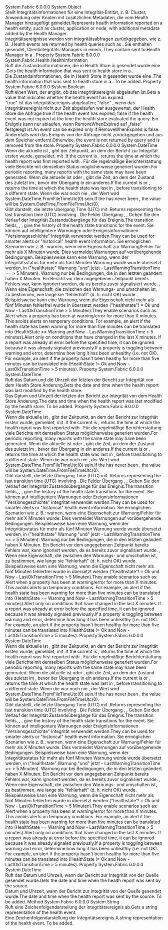 <Type Name="HealthEvent" FullName="System.Fabric.Health.HealthEvent">
  <TypeSignature Language="C#" Value="public sealed class HealthEvent" />
  <TypeSignature Language="ILAsm" Value=".class public auto ansi sealed beforefieldinit HealthEvent extends System.Object" />
  <TypeSignature Language="DocId" Value="T:System.Fabric.Health.HealthEvent" />
  <TypeSignature Language="VB.NET" Value="Public NotInheritable Class HealthEvent" />
  <TypeSignature Language="F#" Value="type HealthEvent = class" />
  <AssemblyInfo>
    <AssemblyName>System.Fabric</AssemblyName>
    <AssemblyVersion>6.0.0.0</AssemblyVersion>
  </AssemblyInfo>
  <Base>
    <BaseTypeName>System.Object</BaseTypeName>
  </Base>
  <Interfaces />
  <Docs>
    <summary>
      <para><span data-ttu-id="2f3f4-101">Stellt Integritätsinformationen für eine Integrität-Entität, z. B. Cluster, Anwendung oder Knoten mit zusätzlichen Metadaten, die vom Health Manager hinzugefügt gemeldet.</span><span class="sxs-lookup"><span data-stu-id="2f3f4-101">Represents health information reported on a health entity, such as cluster, application or node, with additional metadata added by the Health Manager.</span></span></para>
    </summary>
    <remarks><span data-ttu-id="2f3f4-102">Integritätsereignisse werden von integritätsabfragen zurückgegeben, wie z. B. <see cref="M:System.Fabric.FabricClient.HealthClient.GetClusterHealthAsync(System.Fabric.Description.ClusterHealthQueryDescription)" />.</span><span class="sxs-lookup"><span data-stu-id="2f3f4-102">Health events are returned by health queries such as <see cref="M:System.Fabric.FabricClient.HealthClient.GetClusterHealthAsync(System.Fabric.Description.ClusterHealthQueryDescription)" />.</span></span>
            <span data-ttu-id="2f3f4-103">Sie enthalten <see cref="T:System.Fabric.Health.HealthInformation" /> gesendet, Clientintegritäts-Managers in einem <see cref="T:System.Fabric.Health.HealthReport" />.</span><span class="sxs-lookup"><span data-stu-id="2f3f4-103">They contain <see cref="T:System.Fabric.Health.HealthInformation" /> sent to Health Manager in a <see cref="T:System.Fabric.Health.HealthReport" />.</span></span></remarks>
  </Docs>
  <Members>
    <Member MemberName="HealthInformation">
      <MemberSignature Language="C#" Value="public System.Fabric.Health.HealthInformation HealthInformation { get; }" />
      <MemberSignature Language="ILAsm" Value=".property instance class System.Fabric.Health.HealthInformation HealthInformation" />
      <MemberSignature Language="DocId" Value="P:System.Fabric.Health.HealthEvent.HealthInformation" />
      <MemberSignature Language="VB.NET" Value="Public ReadOnly Property HealthInformation As HealthInformation" />
      <MemberSignature Language="F#" Value="member this.HealthInformation : System.Fabric.Health.HealthInformation" Usage="System.Fabric.Health.HealthEvent.HealthInformation" />
      <MemberType>Property</MemberType>
      <AssemblyInfo>
        <AssemblyName>System.Fabric</AssemblyName>
        <AssemblyVersion>6.0.0.0</AssemblyVersion>
      </AssemblyInfo>
      <ReturnValue>
        <ReturnType>System.Fabric.Health.HealthInformation</ReturnType>
      </ReturnValue>
      <Docs>
        <summary>
          <para><span data-ttu-id="2f3f4-104">Ruft die Zustandsinformationen, die in Health Store in gesendet wurde eine <see cref="T:System.Fabric.Health.HealthReport" />.</span><span class="sxs-lookup"><span data-stu-id="2f3f4-104">Gets the health information that was sent to health store in a <see cref="T:System.Fabric.Health.HealthReport" />.</span></span></para>
        </summary>
        <value>
          <para><span data-ttu-id="2f3f4-105">Die Zustandsinformationen, die in Health Store in gesendet wurde eine <see cref="T:System.Fabric.Health.HealthReport" />.</span><span class="sxs-lookup"><span data-stu-id="2f3f4-105">The health information that was sent to health store in a <see cref="T:System.Fabric.Health.HealthReport" />.</span></span></para>
        </value>
        <remarks>To be added.</remarks>
      </Docs>
    </Member>
    <Member MemberName="IsExpired">
      <MemberSignature Language="C#" Value="public bool IsExpired { get; }" />
      <MemberSignature Language="ILAsm" Value=".property instance bool IsExpired" />
      <MemberSignature Language="DocId" Value="P:System.Fabric.Health.HealthEvent.IsExpired" />
      <MemberSignature Language="VB.NET" Value="Public ReadOnly Property IsExpired As Boolean" />
      <MemberSignature Language="F#" Value="member this.IsExpired : bool" Usage="System.Fabric.Health.HealthEvent.IsExpired" />
      <MemberType>Property</MemberType>
      <AssemblyInfo>
        <AssemblyName>System.Fabric</AssemblyName>
        <AssemblyVersion>6.0.0.0</AssemblyVersion>
      </AssemblyInfo>
      <ReturnValue>
        <ReturnType>System.Boolean</ReturnType>
      </ReturnValue>
      <Docs>
        <summary>
          <para><span data-ttu-id="2f3f4-106">Ruft einen Wert, der angibt, ob das integritätsereignis abgelaufen ist.</span><span class="sxs-lookup"><span data-stu-id="2f3f4-106">Gets a value that indicates whether the health event has expired.</span></span></para>
        </summary>
        <value>
          <para>
            <span data-ttu-id="2f3f4-107"><languageKeyword>"true"</languageKeyword> ist das integritätsereignis abgelaufen; <languageKeyword>"false"</languageKeyword> , wenn das integritätsereignis nicht zur Zeit abgelaufen war ausgewertet, der Health Store die Abfrage.</span><span class="sxs-lookup"><span data-stu-id="2f3f4-107"><languageKeyword>true</languageKeyword> if the health event has expired; <languageKeyword>false</languageKeyword> if the health event was not expired at the time the health store evaluated the query.</span></span></para>
        </value>
        <remarks>
          <para><span data-ttu-id="2f3f4-108">Ein Ereignis kann nur ablaufen, wenn RemoveWhenExpired auf „false“ festgelegt ist.</span><span class="sxs-lookup"><span data-stu-id="2f3f4-108">An event can be expired only if RemoveWhenExpired is false.</span></span>
            <span data-ttu-id="2f3f4-109">Andernfalls wird das Ereignis von der Abfrage nicht zurückgegeben und aus dem Speicher entfernt.</span><span class="sxs-lookup"><span data-stu-id="2f3f4-109">Otherwise, the event is not returned by query and is removed from the store.</span></span>
            </para>
        </remarks>
      </Docs>
    </Member>
    <Member MemberName="LastErrorTransitionAt">
      <MemberSignature Language="C#" Value="public DateTime LastErrorTransitionAt { get; }" />
      <MemberSignature Language="ILAsm" Value=".property instance valuetype System.DateTime LastErrorTransitionAt" />
      <MemberSignature Language="DocId" Value="P:System.Fabric.Health.HealthEvent.LastErrorTransitionAt" />
      <MemberSignature Language="VB.NET" Value="Public ReadOnly Property LastErrorTransitionAt As DateTime" />
      <MemberSignature Language="F#" Value="member this.LastErrorTransitionAt : DateTime" Usage="System.Fabric.Health.HealthEvent.LastErrorTransitionAt" />
      <MemberType>Property</MemberType>
      <AssemblyInfo>
        <AssemblyName>System.Fabric</AssemblyName>
        <AssemblyVersion>6.0.0.0</AssemblyVersion>
      </AssemblyInfo>
      <ReturnValue>
        <ReturnType>System.DateTime</ReturnType>
      </ReturnValue>
      <Docs>
        <summary>
          <para><span data-ttu-id="2f3f4-110">Wenn die aktuelle <see cref="P:System.Fabric.Health.HealthInformation.HealthState" /> ist <see cref="F:System.Fabric.Health.HealthState.Error" />, gibt der Zeitpunkt, an dem der Bericht zur Integrität ersten wurde, gemeldet, mit <see cref="F:System.Fabric.Health.HealthState.Error" />.</span><span class="sxs-lookup"><span data-stu-id="2f3f4-110">If the current <see cref="P:System.Fabric.Health.HealthInformation.HealthState" /> is <see cref="F:System.Fabric.Health.HealthState.Error" />, returns the time at which the health report was first reported with <see cref="F:System.Fabric.Health.HealthState.Error" />.</span></span> <span data-ttu-id="2f3f4-111">Für die regelmäßige Berichterstattung viele Berichte mit demselben Status möglicherweise generiert wurden.</span><span class="sxs-lookup"><span data-stu-id="2f3f4-111">For periodic reporting, many reports with the same state may have been generated.</span></span></para>
          <para><span data-ttu-id="2f3f4-112">Wenn die aktuelle <see cref="P:System.Fabric.Health.HealthInformation.HealthState" /> ist <see cref="F:System.Fabric.Health.HealthState.Ok" /> oder <see cref="F:System.Fabric.Health.HealthState.Warning" />, gibt die Zeit, an dem der Zustand des zuletzt im <see cref="F:System.Fabric.Health.HealthState.Error" />, bevor der Übergang in ein anderes.</span><span class="sxs-lookup"><span data-stu-id="2f3f4-112">If the current <see cref="P:System.Fabric.Health.HealthInformation.HealthState" /> is <see cref="F:System.Fabric.Health.HealthState.Ok" /> or <see cref="F:System.Fabric.Health.HealthState.Warning" />, returns the time at which the health state was last in <see cref="F:System.Fabric.Health.HealthState.Error" />, before transitioning to a different state.</span></span> <span data-ttu-id="2f3f4-113">Wenn die <see cref="P:System.Fabric.Health.HealthInformation.HealthState" /> war noch nie <see cref="F:System.Fabric.Health.HealthState.Error" />, der Wert wird System.DateTime.FromFileTimeUtc(0) sein.</span><span class="sxs-lookup"><span data-stu-id="2f3f4-113">If the <see cref="P:System.Fabric.Health.HealthInformation.HealthState" /> has never been <see cref="F:System.Fabric.Health.HealthState.Error" />, the value will be System.DateTime.FromFileTimeUtc(0).</span></span></para>
        </summary>
        <value>
          <para><span data-ttu-id="2f3f4-114">Gibt <see cref="T:System.DateTime" /> darstellt, die letzte Übergang Time (UTC) mit <see cref="F:System.Fabric.Health.HealthState.Error" />.</span><span class="sxs-lookup"><span data-stu-id="2f3f4-114">Returns <see cref="T:System.DateTime" /> representing the last transition time (UTC) involving <see cref="F:System.Fabric.Health.HealthState.Error" />.</span></span></para>
        </value>
        <remarks>
          <para><span data-ttu-id="2f3f4-115">Die Felder Übergang <see cref="P:System.Fabric.Health.HealthEvent.LastOkTransitionAt" />, <see cref="P:System.Fabric.Health.HealthEvent.LastWarningTransitionAt" />, <see cref="P:System.Fabric.Health.HealthEvent.LastErrorTransitionAt" /> Geben Sie den Verlauf der Integrität Zustandsübergänge für das Ereignis.</span><span class="sxs-lookup"><span data-stu-id="2f3f4-115">The transition fields, <see cref="P:System.Fabric.Health.HealthEvent.LastOkTransitionAt" />, <see cref="P:System.Fabric.Health.HealthEvent.LastWarningTransitionAt" />, <see cref="P:System.Fabric.Health.HealthEvent.LastErrorTransitionAt" /> give the history of the health state transitions for the event.</span></span>
            <span data-ttu-id="2f3f4-116">Sie können auf intelligentere Warnungen oder Ereignisinformationen "Versionsgeschichte" Integrität verwendet werden.</span><span class="sxs-lookup"><span data-stu-id="2f3f4-116">They can be used for smarter alerts or "historical" health event information.</span></span> <span data-ttu-id="2f3f4-117">Sie ermöglichen Szenarien wie z. B.: <list type="bullet"> <item> <para>warnen, wenn eine Eigenschaft zur Warnung/Fehler für mehr als X Minuten wurde. Dies vermeidet Warnungen auf vorübergehende Bedingungen. Beispielsweise kann eine Warnung, wenn der Integritätsstatus für mehr als fünf Minuten Warnung wurde wurde übersetzt werden, in ("healthstate" Warnung "und" jetzt - LastWarningTransitionTime == &gt; 5 Minuten).</para> </item> <item> <para>Warnung nur bei Bedingungen, die in den letzten geändert haben X Minuten. Ein Bericht vor dem angegebenen Zeitpunkt bereits Fehlers war, kann ignoriert werden, da es bereits zuvor signalisiert wurde. </para> </item> <item> <para>, Wenn eine Eigenschaft, die zwischen den Warnungs- und umschalten ist, zu bestimmen, wie lange sie "fehlerhaft" (d. h. nicht OK) wurde. Beispielsweise kann eine Warnung, wenn die Eigenschaft nicht mehr als fünf Minuten fehlerfrei wurde in übersetzt werden ("healthstate"! = Ok und Now - LastOkTransitionTime &gt; 5 Minuten).</para></item></list></span><span class="sxs-lookup"><span data-stu-id="2f3f4-117">They enable scenarios such as: <list type="bullet"><item><para>Alert when a property has been at warning/error for more than X minutes. This avoids alerts on temporary conditions. For example, an alert if the health state has been warning for more than five minutes can be translated into (HealthState == Warning and Now - LastWarningTransitionTime &gt; 5 minutes).</para></item><item><para>Alert only on conditions that have changed in the last X minutes. If a report was already at error before the specified time, it can be ignored because it was already signaled previously.</para></item><item><para>If a property is toggling between warning and error, determine how long it has been unhealthy (i.e. not OK). For example, an alert if the property hasn't been healthy for more than five minutes can be translated into (HealthState != Ok and Now - LastOkTransitionTime &gt; 5 minutes).</para></item></list></span></span></para>
        </remarks>
      </Docs>
    </Member>
    <Member MemberName="LastModifiedUtcTimestamp">
      <MemberSignature Language="C#" Value="public DateTime LastModifiedUtcTimestamp { get; }" />
      <MemberSignature Language="ILAsm" Value=".property instance valuetype System.DateTime LastModifiedUtcTimestamp" />
      <MemberSignature Language="DocId" Value="P:System.Fabric.Health.HealthEvent.LastModifiedUtcTimestamp" />
      <MemberSignature Language="VB.NET" Value="Public ReadOnly Property LastModifiedUtcTimestamp As DateTime" />
      <MemberSignature Language="F#" Value="member this.LastModifiedUtcTimestamp : DateTime" Usage="System.Fabric.Health.HealthEvent.LastModifiedUtcTimestamp" />
      <MemberType>Property</MemberType>
      <AssemblyInfo>
        <AssemblyName>System.Fabric</AssemblyName>
        <AssemblyVersion>6.0.0.0</AssemblyVersion>
      </AssemblyInfo>
      <ReturnValue>
        <ReturnType>System.DateTime</ReturnType>
      </ReturnValue>
      <Docs>
        <summary>
          <para><span data-ttu-id="2f3f4-118">Ruft das Datum und die Uhrzeit der letzten der Bericht zur Integrität von dem Health Store Änderung.</span><span class="sxs-lookup"><span data-stu-id="2f3f4-118">Gets the date and time when the health report was last modified by the health store.</span></span></para>
        </summary>
        <value>
          <para><span data-ttu-id="2f3f4-119">Das Datum und Uhrzeit der letzten der Bericht zur Integrität von dem Health Store Änderung.</span><span class="sxs-lookup"><span data-stu-id="2f3f4-119">The date and time when the health report was last modified by the health store.</span></span></para>
        </value>
        <remarks>To be added.</remarks>
      </Docs>
    </Member>
    <Member MemberName="LastOkTransitionAt">
      <MemberSignature Language="C#" Value="public DateTime LastOkTransitionAt { get; }" />
      <MemberSignature Language="ILAsm" Value=".property instance valuetype System.DateTime LastOkTransitionAt" />
      <MemberSignature Language="DocId" Value="P:System.Fabric.Health.HealthEvent.LastOkTransitionAt" />
      <MemberSignature Language="VB.NET" Value="Public ReadOnly Property LastOkTransitionAt As DateTime" />
      <MemberSignature Language="F#" Value="member this.LastOkTransitionAt : DateTime" Usage="System.Fabric.Health.HealthEvent.LastOkTransitionAt" />
      <MemberType>Property</MemberType>
      <AssemblyInfo>
        <AssemblyName>System.Fabric</AssemblyName>
        <AssemblyVersion>6.0.0.0</AssemblyVersion>
      </AssemblyInfo>
      <ReturnValue>
        <ReturnType>System.DateTime</ReturnType>
      </ReturnValue>
      <Docs>
        <summary>
          <para><span data-ttu-id="2f3f4-120">Wenn die aktuelle <see cref="P:System.Fabric.Health.HealthInformation.HealthState" /> ist <see cref="F:System.Fabric.Health.HealthState.Ok" />, gibt der Zeitpunkt, an dem der Bericht zur Integrität ersten wurde, gemeldet, mit <see cref="F:System.Fabric.Health.HealthState.Ok" />.</span><span class="sxs-lookup"><span data-stu-id="2f3f4-120">If the current <see cref="P:System.Fabric.Health.HealthInformation.HealthState" /> is <see cref="F:System.Fabric.Health.HealthState.Ok" />, returns the time at which the health report was first reported with <see cref="F:System.Fabric.Health.HealthState.Ok" />.</span></span> <span data-ttu-id="2f3f4-121">Für die regelmäßige Berichterstattung viele Berichte mit demselben Status möglicherweise generiert wurden.</span><span class="sxs-lookup"><span data-stu-id="2f3f4-121">For periodic reporting, many reports with the same state may have been generated.</span></span></para>
          <para><span data-ttu-id="2f3f4-122">Wenn die aktuelle <see cref="P:System.Fabric.Health.HealthInformation.HealthState" /> ist <see cref="F:System.Fabric.Health.HealthState.Error" /> oder <see cref="F:System.Fabric.Health.HealthState.Warning" />, gibt die Zeit, an dem der Zustand des zuletzt im <see cref="F:System.Fabric.Health.HealthState.Ok" />, bevor der Übergang in ein anderes.</span><span class="sxs-lookup"><span data-stu-id="2f3f4-122">If the current <see cref="P:System.Fabric.Health.HealthInformation.HealthState" /> is <see cref="F:System.Fabric.Health.HealthState.Error" /> or <see cref="F:System.Fabric.Health.HealthState.Warning" />, returns the time at which the health state was last in <see cref="F:System.Fabric.Health.HealthState.Ok" />, before transitioning to a different state.</span></span> <span data-ttu-id="2f3f4-123">Wenn die <see cref="P:System.Fabric.Health.HealthInformation.HealthState" /> war noch nie <see cref="F:System.Fabric.Health.HealthState.Ok" />, der Wert wird System.DateTime.FromFileTimeUtc(0) sein.</span><span class="sxs-lookup"><span data-stu-id="2f3f4-123">If the <see cref="P:System.Fabric.Health.HealthInformation.HealthState" /> has never been <see cref="F:System.Fabric.Health.HealthState.Ok" />, the value will be System.DateTime.FromFileTimeUtc(0).</span></span></para>
        </summary>
        <value>
          <para><span data-ttu-id="2f3f4-124">Gibt <see cref="T:System.DateTime" /> darstellt, die letzte Übergang Time (UTC) mit <see cref="F:System.Fabric.Health.HealthState.Ok" />.</span><span class="sxs-lookup"><span data-stu-id="2f3f4-124">Returns <see cref="T:System.DateTime" /> representing the last transition time (UTC) involving <see cref="F:System.Fabric.Health.HealthState.Ok" />.</span></span></para>
        </value>
        <remarks>
          <para><span data-ttu-id="2f3f4-125">Die Felder Übergang <see cref="P:System.Fabric.Health.HealthEvent.LastOkTransitionAt" />, <see cref="P:System.Fabric.Health.HealthEvent.LastWarningTransitionAt" />, <see cref="P:System.Fabric.Health.HealthEvent.LastErrorTransitionAt" /> Geben Sie den Verlauf der Integrität Zustandsübergänge für das Ereignis.</span><span class="sxs-lookup"><span data-stu-id="2f3f4-125">The transition fields, <see cref="P:System.Fabric.Health.HealthEvent.LastOkTransitionAt" />, <see cref="P:System.Fabric.Health.HealthEvent.LastWarningTransitionAt" />, <see cref="P:System.Fabric.Health.HealthEvent.LastErrorTransitionAt" /> give the history of the health state transitions for the event.</span></span>
            <span data-ttu-id="2f3f4-126">Sie können auf intelligentere Warnungen oder Ereignisinformationen "Versionsgeschichte" Integrität verwendet werden.</span><span class="sxs-lookup"><span data-stu-id="2f3f4-126">They can be used for smarter alerts or "historical" health event information.</span></span> <span data-ttu-id="2f3f4-127">Sie ermöglichen Szenarien wie z. B.: <list type="bullet"> <item> <para>warnen, wenn eine Eigenschaft zur Warnung/Fehler für mehr als X Minuten wurde. Dies vermeidet Warnungen auf vorübergehende Bedingungen. Beispielsweise kann eine Warnung, wenn der Integritätsstatus für mehr als fünf Minuten Warnung wurde wurde übersetzt werden, in ("healthstate" Warnung "und" jetzt - LastWarningTransitionTime == &gt; 5 Minuten).</para> </item> <item> <para>Warnung nur bei Bedingungen, die in den letzten geändert haben X Minuten. Ein Bericht vor dem angegebenen Zeitpunkt bereits Fehlers war, kann ignoriert werden, da es bereits zuvor signalisiert wurde. </para> </item> <item> <para>, Wenn eine Eigenschaft, die zwischen den Warnungs- und umschalten ist, zu bestimmen, wie lange sie "fehlerhaft" (d. h. nicht OK) wurde. Beispielsweise kann eine Warnung, wenn die Eigenschaft nicht mehr als fünf Minuten fehlerfrei wurde in übersetzt werden ("healthstate"! = Ok und Now - LastOkTransitionTime &gt; 5 Minuten).</para></item></list></span><span class="sxs-lookup"><span data-stu-id="2f3f4-127">They enable scenarios such as: <list type="bullet"><item><para>Alert when a property has been at warning/error for more than X minutes. This avoids alerts on temporary conditions. For example, an alert if the health state has been warning for more than five minutes can be translated into (HealthState == Warning and Now - LastWarningTransitionTime &gt; 5 minutes).</para></item><item><para>Alert only on conditions that have changed in the last X minutes. If a report was already at error before the specified time, it can be ignored because it was already signaled previously.</para></item><item><para>If a property is toggling between warning and error, determine how long it has been unhealthy (i.e. not OK). For example, an alert if the property hasn't been healthy for more than five minutes can be translated into (HealthState != Ok and Now - LastOkTransitionTime &gt; 5 minutes).</para></item></list></span></span></para>
        </remarks>
      </Docs>
    </Member>
    <Member MemberName="LastWarningTransitionAt">
      <MemberSignature Language="C#" Value="public DateTime LastWarningTransitionAt { get; }" />
      <MemberSignature Language="ILAsm" Value=".property instance valuetype System.DateTime LastWarningTransitionAt" />
      <MemberSignature Language="DocId" Value="P:System.Fabric.Health.HealthEvent.LastWarningTransitionAt" />
      <MemberSignature Language="VB.NET" Value="Public ReadOnly Property LastWarningTransitionAt As DateTime" />
      <MemberSignature Language="F#" Value="member this.LastWarningTransitionAt : DateTime" Usage="System.Fabric.Health.HealthEvent.LastWarningTransitionAt" />
      <MemberType>Property</MemberType>
      <AssemblyInfo>
        <AssemblyName>System.Fabric</AssemblyName>
        <AssemblyVersion>6.0.0.0</AssemblyVersion>
      </AssemblyInfo>
      <ReturnValue>
        <ReturnType>System.DateTime</ReturnType>
      </ReturnValue>
      <Docs>
        <summary>
          <para><span data-ttu-id="2f3f4-128">Wenn die aktuelle <see cref="P:System.Fabric.Health.HealthInformation.HealthState" /> ist <see cref="F:System.Fabric.Health.HealthState.Warning" />, gibt der Zeitpunkt, an dem der Bericht zur Integrität ersten wurde, gemeldet, mit <see cref="F:System.Fabric.Health.HealthState.Warning" />.</span><span class="sxs-lookup"><span data-stu-id="2f3f4-128">If the current <see cref="P:System.Fabric.Health.HealthInformation.HealthState" /> is <see cref="F:System.Fabric.Health.HealthState.Warning" />, returns the time at which the health report was first reported with <see cref="F:System.Fabric.Health.HealthState.Warning" />.</span></span> <span data-ttu-id="2f3f4-129">Für die regelmäßige Berichterstattung viele Berichte mit demselben Status möglicherweise generiert wurden.</span><span class="sxs-lookup"><span data-stu-id="2f3f4-129">For periodic reporting, many reports with the same state may have been generated.</span></span></para>
          <para><span data-ttu-id="2f3f4-130">Wenn die aktuelle <see cref="P:System.Fabric.Health.HealthInformation.HealthState" /> ist <see cref="F:System.Fabric.Health.HealthState.Ok" /> oder <see cref="F:System.Fabric.Health.HealthState.Error" />, gibt die Zeit, an dem der Zustand des zuletzt im <see cref="F:System.Fabric.Health.HealthState.Warning" />, bevor der Übergang in ein anderes.</span><span class="sxs-lookup"><span data-stu-id="2f3f4-130">If the current <see cref="P:System.Fabric.Health.HealthInformation.HealthState" /> is <see cref="F:System.Fabric.Health.HealthState.Ok" /> or <see cref="F:System.Fabric.Health.HealthState.Error" />, returns the time at which the health state was last in <see cref="F:System.Fabric.Health.HealthState.Warning" />, before transitioning to a different state.</span></span> <span data-ttu-id="2f3f4-131">Wenn die <see cref="P:System.Fabric.Health.HealthInformation.HealthState" /> war noch nie <see cref="F:System.Fabric.Health.HealthState.Warning" />, der Wert wird System.DateTime.FromFileTimeUtc(0) sein.</span><span class="sxs-lookup"><span data-stu-id="2f3f4-131">If the <see cref="P:System.Fabric.Health.HealthInformation.HealthState" /> has never been <see cref="F:System.Fabric.Health.HealthState.Warning" />, the value will be System.DateTime.FromFileTimeUtc(0).</span></span></para>
        </summary>
        <value>
          <para><span data-ttu-id="2f3f4-132">Gibt <see cref="T:System.DateTime" /> darstellt, die letzte Übergang Time (UTC) mit <see cref="F:System.Fabric.Health.HealthState.Warning" />.</span><span class="sxs-lookup"><span data-stu-id="2f3f4-132">Returns <see cref="T:System.DateTime" /> representing the last transition time (UTC) involving <see cref="F:System.Fabric.Health.HealthState.Warning" />.</span></span></para>
        </value>
        <remarks>
          <para><span data-ttu-id="2f3f4-133">Die Felder Übergang <see cref="P:System.Fabric.Health.HealthEvent.LastOkTransitionAt" />, <see cref="P:System.Fabric.Health.HealthEvent.LastWarningTransitionAt" />, <see cref="P:System.Fabric.Health.HealthEvent.LastErrorTransitionAt" /> Geben Sie den Verlauf der Integrität Zustandsübergänge für das Ereignis.</span><span class="sxs-lookup"><span data-stu-id="2f3f4-133">The transition fields, <see cref="P:System.Fabric.Health.HealthEvent.LastOkTransitionAt" />, <see cref="P:System.Fabric.Health.HealthEvent.LastWarningTransitionAt" />, <see cref="P:System.Fabric.Health.HealthEvent.LastErrorTransitionAt" /> give the history of the health state transitions for the event.</span></span>
            <span data-ttu-id="2f3f4-134">Sie können auf intelligentere Warnungen oder Ereignisinformationen "Versionsgeschichte" Integrität verwendet werden.</span><span class="sxs-lookup"><span data-stu-id="2f3f4-134">They can be used for smarter alerts or "historical" health event information.</span></span> <span data-ttu-id="2f3f4-135">Sie ermöglichen Szenarien wie z. B.: <list type="bullet"> <item> <para>warnen, wenn eine Eigenschaft zur Warnung/Fehler für mehr als X Minuten wurde. Dies vermeidet Warnungen auf vorübergehende Bedingungen. Beispielsweise kann eine Warnung, wenn der Integritätsstatus für mehr als fünf Minuten Warnung wurde wurde übersetzt werden, in ("healthstate" Warnung "und" jetzt - LastWarningTransitionTime == &gt; 5 Minuten).</para> </item> <item> <para>Warnung nur bei Bedingungen, die in den letzten geändert haben X Minuten. Ein Bericht vor dem angegebenen Zeitpunkt bereits Fehlers war, kann ignoriert werden, da es bereits zuvor signalisiert wurde. </para> </item> <item> <para>, Wenn eine Eigenschaft, die zwischen den Warnungs- und umschalten ist, zu bestimmen, wie lange sie "fehlerhaft" (d. h. nicht OK) wurde. Beispielsweise kann eine Warnung, wenn die Eigenschaft nicht mehr als fünf Minuten fehlerfrei wurde in übersetzt werden ("healthstate"! = Ok und Now - LastOkTransitionTime &gt; 5 Minuten).</para></item></list></span><span class="sxs-lookup"><span data-stu-id="2f3f4-135">They enable scenarios such as: <list type="bullet"><item><para>Alert when a property has been at warning/error for more than X minutes. This avoids alerts on temporary conditions. For example, an alert if the health state has been warning for more than five minutes can be translated into (HealthState == Warning and Now - LastWarningTransitionTime &gt; 5 minutes).</para></item><item><para>Alert only on conditions that have changed in the last X minutes. If a report was already at error before the specified time, it can be ignored because it was already signaled previously.</para></item><item><para>If a property is toggling between warning and error, determine how long it has been unhealthy (i.e. not OK). For example, an alert if the property hasn't been healthy for more than five minutes can be translated into (HealthState != Ok and Now - LastOkTransitionTime &gt; 5 minutes).</para></item></list></span></span></para>
        </remarks>
      </Docs>
    </Member>
    <Member MemberName="SourceUtcTimestamp">
      <MemberSignature Language="C#" Value="public DateTime SourceUtcTimestamp { get; }" />
      <MemberSignature Language="ILAsm" Value=".property instance valuetype System.DateTime SourceUtcTimestamp" />
      <MemberSignature Language="DocId" Value="P:System.Fabric.Health.HealthEvent.SourceUtcTimestamp" />
      <MemberSignature Language="VB.NET" Value="Public ReadOnly Property SourceUtcTimestamp As DateTime" />
      <MemberSignature Language="F#" Value="member this.SourceUtcTimestamp : DateTime" Usage="System.Fabric.Health.HealthEvent.SourceUtcTimestamp" />
      <MemberType>Property</MemberType>
      <AssemblyInfo>
        <AssemblyName>System.Fabric</AssemblyName>
        <AssemblyVersion>6.0.0.0</AssemblyVersion>
      </AssemblyInfo>
      <ReturnValue>
        <ReturnType>System.DateTime</ReturnType>
      </ReturnValue>
      <Docs>
        <summary>
          <para><span data-ttu-id="2f3f4-136">Ruft das Datum und Uhrzeit, wann der Bericht zur Integrität von der Quelle gesendet wurde.</span><span class="sxs-lookup"><span data-stu-id="2f3f4-136">Gets the date and time when the health report was sent by the source.</span></span></para>
        </summary>
        <value>
          <para><span data-ttu-id="2f3f4-137">Datum und Uhrzeit, wann der Bericht zur Integrität von der Quelle gesendet wurde.</span><span class="sxs-lookup"><span data-stu-id="2f3f4-137">The date and time when the health report was sent by the source.</span></span></para>
        </value>
        <remarks>To be added.</remarks>
      </Docs>
    </Member>
    <Member MemberName="ToString">
      <MemberSignature Language="C#" Value="public override string ToString ();" />
      <MemberSignature Language="ILAsm" Value=".method public hidebysig virtual instance string ToString() cil managed" />
      <MemberSignature Language="DocId" Value="M:System.Fabric.Health.HealthEvent.ToString" />
      <MemberSignature Language="VB.NET" Value="Public Overrides Function ToString () As String" />
      <MemberSignature Language="F#" Value="override this.ToString : unit -&gt; string" Usage="healthEvent.ToString " />
      <MemberType>Method</MemberType>
      <AssemblyInfo>
        <AssemblyName>System.Fabric</AssemblyName>
        <AssemblyVersion>6.0.0.0</AssemblyVersion>
      </AssemblyInfo>
      <ReturnValue>
        <ReturnType>System.String</ReturnType>
      </ReturnValue>
      <Parameters />
      <Docs>
        <summary>
            <span data-ttu-id="2f3f4-138">Ruft eine Zeichenfolgendarstellung der integritätsereignis ab.</span><span class="sxs-lookup"><span data-stu-id="2f3f4-138">Gets a string representation of the health event.</span></span>
            </summary>
        <returns><span data-ttu-id="2f3f4-139">Eine Zeichenfolgendarstellung der integritätsereignis.</span><span class="sxs-lookup"><span data-stu-id="2f3f4-139">A string representation of the health event.</span></span></returns>
        <remarks>To be added.</remarks>
      </Docs>
    </Member>
  </Members>
</Type>